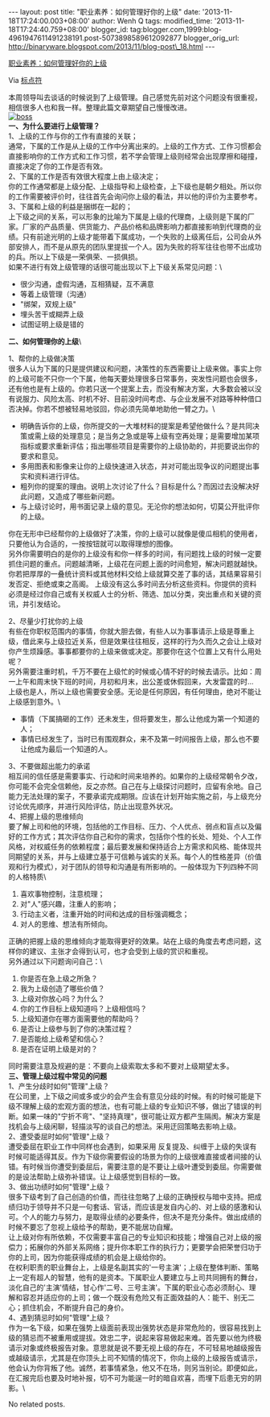 --- layout: post title: "职业素养：如何管理好你的上级" date:
'2013-11-18T17:24:00.003+08:00' author: Wenh Q tags: modified\_time:
'2013-11-18T17:24:40.759+08:00' blogger\_id:
tag:blogger.com,1999:blog-4961947611491238191.post-5073898589612092877
blogger\_orig\_url:
http://binaryware.blogspot.com/2013/11/blog-post\_18.html ---

[职业素养：如何管理好你的上级](http://feedproxy.google.com/~r/biaodianfu/~3/zC6iiNHTVZY/superior-management.html)

Via [标点符](http://www.biaodianfu.com/)

本周领导叫去谈话的时候说到了上级管理。自己感觉先前对这个问题没有很重视，相信很多人也和我一样。整理此篇文章期望自己慢慢改进。\
[![boss](http://www.biaodianfu.com/wp-content/uploads/2013/10/boss.gif)](http://www.biaodianfu.com/wp-content/uploads/2013/10/boss.gif)\
**一、为什么要进行上级管理？**\
1、上级的工作与你的工作有直接的关联；\
通常，下属的工作是从上级的工作中分离出来的。上级的工作方式、工作习惯都会直接影响你的工作方式和工作习惯，若不学会管理上级则经常会出现摩擦和碰撞，直接决定了你的工作是否有效。\
2、下属的工作是否有效很大程度上由上级决定；\
你的工作通常都是上级分配、上级指导和上级检查，上下级也是朝夕相处。所以你的工作需要被评价时，往往首先会询问你上级的看法，并以他的评价为主要参考。\
3、下属和上级的利益是捆绑在一起的；\
上下级之间的关系，可以形象的比喻为下属是上级的代理商，上级则是下属的厂家。厂家的产品质量、供货能力、产品价格和品牌影响力都直接影响到代理商的业绩。只有前途光明的上级才能带着下属成功，一个失败的上级离任后，公司会从外部安排人，而不是从原先的团队里提拔一个人。因为失败的将军往往也带不出成功的兵。所以上下级是一荣俱荣、一损俱损。\
如果不进行有效上级管理的话很可能出现以下上下级关系常见问题：\

-   很少沟通，虚假沟通，互相猜疑，互不满意
-   等着上级管理（沟通）
-   "绑架，双规上级"
-   埋头苦干或糊弄上级
-   试图证明上级是错的

**二、如何管理你的上级**\

1、帮你的上级做决策\
很多人认为下属的只是提供建议和问题，决策性的东西需要让上级来做。事实上你的上级可能不只你一个下属，他每天要处理很多日常事务，突发性问题也会很多，还有他也是有上级的。你若只送一个提案上去，而没有解决方案，大多数会被以没有说服力、风险太高、时机不好、目前没时间考虑、与企业发展不对路等种种借口否决掉。你若不想被轻易地驳回，你必须先简单地助他一臂之力。\

-   明确告诉你的上级，你所提交的一大堆材料的提案是希望他做什么？是共同决策或需上级的处理意见；是当务之急或是等上级有空再处理；是需要增加某项指标或要求重新评估；指出哪些项目是需要你的上级协助的，并扼要说出你的要求和意见。
-   多用图表和影像来让你的上级快速进入状态，并对可能出现争议的问题提出事实和资料进行评估。
-   粗列你的提案的理由。说明上次讨论了什么？目标是什么？而因过去没解决好此问题，又造成了哪些新问题。
-   与上级讨论时，用书面记录上级的意见。无沦你的想法如何，切莫公开批评你的上级。

你在无形中已经帮你的上级做好了决策，你的上级可以就像是傻瓜相机的使用者，只要他认为合适的，一按按钮就可以取得理想的图像。\
另外你需要明白的是你的上级没有和你一样多的时间，有问题找上级的时候一定要抓住问题的重点。问题越清晰，上级花在问题上面的时间愈短，解决问题就越快。你若把厚厚的一叠统计资料或其他材料交给上级就算交差了事的话，其结果容易引发否定、拒绝或束之高阁。 上级没有这么多时间去分析这些资料。你提供的资料必须是经过你自己或有关权威人士的分析、筛选、加以分类，突出重点和关键的资讯，并引发结论。

2、尽量少打扰你的上级\
有些在你职权范围内的事情，你就大胆去做，有些人以为事事请示上级是尊重上级，借此来与上级拉近关系，但是效果往往相反，这样的行为久而久之会让上级对你产生烦躁感。事事都要你的上级来做或决定。那要你在这个位置上又有什么用处呢？\
另外需要注重时机，千万不要在上级忙的时候或心情不好的时候去请示。比如：周一上午和周末快下班的时间，月初和月末，出公差或休假回来，大发雷霆的时…\
上级也是人，所以上级也需要安全感。无论是任何原因，有任何理由，绝对不能让上级感到意外。\

-   事情（下属搞砸的工作）还未发生，但将要发生，那么让他成为第一个知道的人；
-   事情已经发生了，当时已有围观群众，来不及第一时间报告上级，那么也不要让他成为最后一个知道的人。

3、不要做超出能力的承诺\
相互间的信任感是需要事实、行动和时间来培养的。如果你的上级经常朝令夕改，你可能不会完全信赖他，反之亦然。自己在与上级探讨问题时，应留有余地。自己能力无法处理的案子，不要承诺完成期限。应该在计划开始实施之前，与上级充分讨论优先顺序，并进行风险评估，防止出现意外状况。\
4、把握上级的思维倾向\
要了解上司和他的环境，包括他的工作目标、压力、个人优点、弱点和盲点以及偏好的工作方式；其次评估你自己和你的需求，包括你个性的长处、短处、个人工作风格，对权威任务的依赖程度；最后要发展和保持适合上方需求和风格、能体现共同期望的关系，并与上级建立基于可信赖与诚实的关系。每个人的性格差异（价值观和行为模式），对于团队的领导和沟通是有所影响的。一般体现为下列四种不同的人格特质\

1.  喜欢事物控制，注意梳理；
2.  对"人"感兴趣，注重人的影响；
3.  行动主义者，注重开始的时间和达成的目标强调概念；
4.  对人的思维、想法有所倾向。

正确的把握上级的思维倾向才能取得更好的效果。站在上级的角度去考虑问题，这样你的建议、主张才会得到认可，也才会受到上级的赏识和重视。\
另外通过以下问题询问自己：\

1.  你是否在急上级之所急？
2.  我为上级创造了哪些价值？
3.  上级对你放心吗？为什么？
4.  你的工作目标上级知道吗？上级相信吗？
5.  上级知道你在哪方面需要他的帮助吗？
6.  是否让上级参与到了你的决策过程？
7.  是否能给上级希望和信心？
8.  是否在证明上级是对的？

同时需要注意及规避的是：不要向上级索取太多和不要对上级期望太多。\
**三、管理上级过程中常见的问题**\
1、产生分歧时如何"管理"上级？\
在公司里，上下级之间或多或少的会产生会有意见分歧的时候。有的时候可能是下级不理解上级的宏观方面的想法，也有可能上级的专业知识不够，做出了错误的判断。如果一味的"宁折不弯"、"坚持真理"，很可能让双方都产生隔阂。解决方案是找机会与上级闲聊，轻描淡写的谈自己的想法。采用迂回策略去影响上级。\
2、遭受委屈时如何"管理"上级？\
遭受委屈在职业工作中同样也会遇到，如果采用 反复提及、纠缠于上级的失误有时候可能适得其反。作为下级你需要假设的场景为你的上级很难直接或者间接的认错。有时候当你遭受到委屈后，需要注意的是不要让上级叶遭受到委屈。你需要做的是设法帮助上级弥补错误。让上级感觉到目标的一致。\
3、做出功绩时如何"管理"上级？\
很多下级考到了自己创造的价值，而往往忽略了上级的正确授权与暗中支持。把成绩归功于领导并不只是一句套话、官话，而应该是发自内心的、对上级的感激和认可。个人的能力与努力，是取得业绩的必要条件，但决不是充分条件。做出成绩的时候不要忘了忽视上级给予的帮助，更不能居功自耀。\
让上级对你有所依赖，不仅需要丰富自己的专业知识和技能；增强自己对上级的报偿力；拓展你的外部关系网络；提升你本职工作的执行力；更要学会把荣誉归功于你的上司，因为你能获得成绩的机会是上级给你的。\
在权利职责的职业舞台上，上级是名副其实的'一号主演'；上级在整体判断、策略上一定有超人的智慧，他有的是资本。下属职业人要建立与上司共同拥有的舞台，淡化自己的'主演'情结，甘心作'二号、三号主演'。下属的职业心态必须耐心、理解和容忍并适应你的上司；做一个既没有危险又有正面效益的人：能干、别无二心；抓住机会，不断提升自己的身价。\
4、遇到猜忌时如何"管理"上级？\
作为一名下级，如果在强势上级面前表现出强势状态是非常危险的，很容易找到上级的猜忌而不被重用或提拔。效忠二字，说起来容易做起来难。首先要以他为终极请示对象或终极报告对象。意思就是说不要无视上级的存在，不可轻易地越级报告或越级请示，尤其是在你顶头上司不知情的情况下，你向上级的上级报告或请示，他会认为你背叛了他。诚然，若事情紧急，他又不在场，则另当别论。即便如此，在汇报完后也要及时地补报，切不可为能逞一时的暗自欢喜，而埋下后患无穷的阴影。\

No related posts.
